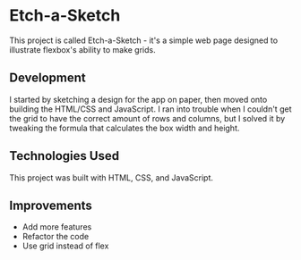 # Etch-a-Sketch
This project is called Etch-a-Sketch - it's a simple web page designed to illustrate flexbox's ability to make grids.

## Development
I started by sketching a design for the app on paper, then moved onto building the HTML/CSS and JavaScript. I ran into trouble when I couldn't get the grid to have the correct amount of rows and columns, but I solved it by tweaking the formula that calculates the box width and height.

## Technologies Used
This project was built with HTML, CSS, and JavaScript.

## Improvements
- Add more features
- Refactor the code
- Use grid instead of flex
